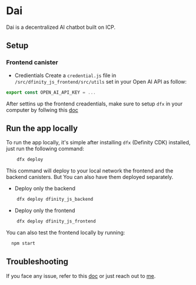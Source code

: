 # Dai

Dai is a decentralized AI chatbot built on ICP.

## Setup

### Frontend canister

- Credientials
  Create a `credential.js` file in `/src/dfinity_js_frontend/src/utils` set in your Open AI API as follow:

```js
export const OPEN_AI_API_KEY = ...
```

After settins up the frontend creadentials, make sure to setup `dfx` in your computer by follwing this [doc](https://demergent-labs.github.io/azle/installation.html#build-dependencies)

## Run the app locally

To run the app locally, it's simple after installing `dfx` (Definity CDK) installed, just run the following command:

```sh
    dfx deploy
```

This command will deploy to your local network the frontend and the backend canisters. But You can also have them deployed separately.

- Deploy only the backend

```sh
    dfx deploy dfinity_js_backend
```

- Deploy only the frontend

```sh
    dfx deploy dfinity_js_frontend
```

You can also test the frontend locally by running:

```sh
  npm start
```

## Troubleshooting

If you face any issue, refer to this [doc](https://demergent-labs.github.io/azle/deployment.html#common-deployment-issues) or just reach out to [me](https://github.com/Jonath-z).
